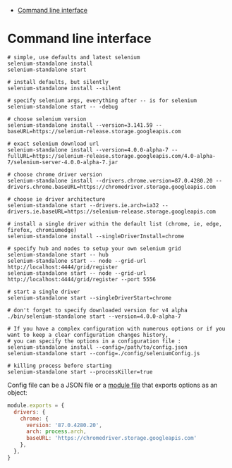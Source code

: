 <!-- START doctoc generated TOC please keep comment here to allow auto update -->
<!-- DON'T EDIT THIS SECTION, INSTEAD RE-RUN doctoc TO UPDATE -->

- [Command line interface](#command-line-interface)

<!-- END doctoc generated TOC please keep comment here to allow auto update -->

# Command line interface

```shell
# simple, use defaults and latest selenium
selenium-standalone install
selenium-standalone start

# install defaults, but silently
selenium-standalone install --silent

# specify selenium args, everything after -- is for selenium
selenium-standalone start -- -debug

# choose selenium version
selenium-standalone install --version=3.141.59 --baseURL=https://selenium-release.storage.googleapis.com

# exact selenium download url
selenium-standalone install --version=4.0.0-alpha-7 --fullURL=https://selenium-release.storage.googleapis.com/4.0-alpha-7/selenium-server-4.0.0-alpha-7.jar

# choose chrome driver version
selenium-standalone install --drivers.chrome.version=87.0.4280.20 --drivers.chrome.baseURL=https://chromedriver.storage.googleapis.com

# choose ie driver architecture
selenium-standalone start --drivers.ie.arch=ia32 --drivers.ie.baseURL=https://selenium-release.storage.googleapis.com

# install a single driver within the default list (chrome, ie, edge, firefox, chromiumedge)
selenium-standalone install --singleDriverInstall=chrome

# specify hub and nodes to setup your own selenium grid
selenium-standalone start -- hub
selenium-standalone start -- node --grid-url http://localhost:4444/grid/register
selenium-standalone start -- node --grid-url http://localhost:4444/grid/register --port 5556

# start a single driver
selenium-standalone start --singleDriverStart=chrome

# don't forget to specify downloaded version for v4 alpha
./bin/selenium-standalone start --version=4.0.0-alpha-7

# If you have a complex configuration with numerous options or if you want to keep a clear configuration changes history,
# you can specify the options in a configuration file :
selenium-standalone install --config=/path/to/config.json
selenium-standalone start --config=./config/seleniumConfig.js

# killing process before starting
selenium-standalone start --processKiller=true

```

Config file can be a JSON file or a [module file](https://nodejs.org/api/modules.html#modules_file_modules) that exports options as an object:

```js
module.exports = {
  drivers: {
    chrome: {
      version: '87.0.4280.20',
      arch: process.arch,
      baseURL: 'https://chromedriver.storage.googleapis.com'
    },
  },
}
```
